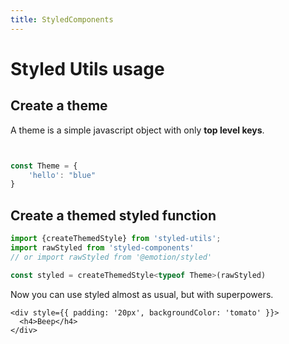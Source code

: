 ```yaml
---
title: StyledComponents
---
```


# Styled Utils usage
## Create a theme

A theme is a simple javascript object with only **top level keys**.

```ts


const Theme = {
    'hello': "blue"
}

```

## Create a themed styled function

```js
import {createThemedStyle} from 'styled-utils';
import rawStyled from 'styled-components'
// or import rawStyled from '@emotion/styled'

const styled = createThemedStyle<typeof Theme>(rawStyled)
```
Now you can use styled almost as usual, but with superpowers.

```.mdx
<div style={{ padding: '20px', backgroundColor: 'tomato' }}>
  <h4>Beep</h4>
</div>
```
